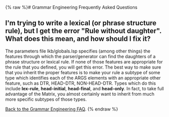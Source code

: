 {% raw %}# Grammar Engineering Frequently Asked Questions

## I'm trying to write a lexical (or phrase structure rule), but I get the error "Rule without daughter". What does this mean, and how should I fix it?

The parameters file lkb/globals.lsp specifies (among other things) the
features through which the parser/generator can find the daughters of a
phrase structure or lexical rule. If none of those features are
appropriate for the rule that you defined, you will get this error. The
best way to make sure that you inherit the proper features is to make
your rule a subtype of some type which identifies each of the ARGS
elements with an appropriate other feature, such as DTR, HEAD-DTR,
NON-HEAD-DTR. Types which do this include **lex-rule**,
**head-initial**, **head-final**, and **head-only**. In fact, to take
full advantage of the Matrix, you almost certainly want to inherit from
much more specific subtypes of those types.

[Back to the Grammar Engineering FAQ](https://delph-in.github.io/docs/matrix/GrammarEngineeringFAQ).
<update date omitted for speed>{% endraw %}